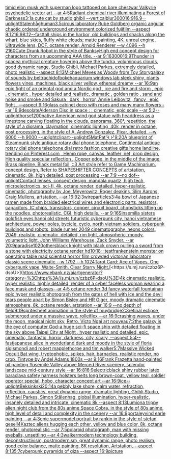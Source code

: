 [timid elon musk with superman logo tattooed on bare chest](https://www.ebank.nz/aiartgenerator?category=timid%20elon%20musk%20with%20superman%20logo%20tattooed%20on%20bare%20chest)[war Valkyrie psychedelic vector art --ar 4:5](https://www.ebank.nz/aiartgenerator?category=war%20Valkyrie%20psychedelic%20vector%20art%20--ar%204%3A5)[Radiant chemical river illuminating a Forest of Darkness](https://www.ebank.nz/aiartgenerator?category=Radiant%20chemical%20river%20illuminating%20a%20Forest%20of%20Darkness)[3:1](https://www.ebank.nz/aiartgenerator?category=3%3A1)[a cute cat by studio ghibli --vertical](https://www.ebank.nz/aiartgenerator?category=a%20cute%20cat%20by%20studio%20ghibli%20--vertical)[blur](https://www.ebank.nz/aiartgenerator?category=blur)[3000](https://www.ebank.nz/aiartgenerator?category=3000)[16:9](https://www.ebank.nz/aiartgenerator?category=16%3A9)[16.9](https://www.ebank.nz/aiartgenerator?category=16.9)[--uplight](https://www.ebank.nz/aiartgenerator?category=--uplight)[Stalenhåg](https://www.ebank.nz/aiartgenerator?category=Stalenh%C3%A5g)[human](https://www.ebank.nz/aiartgenerator?category=human)[3.5](https://www.ebank.nz/aiartgenerator?category=3.5)[circus laboratory Rube Goldberg organic angular chaotic ordered underground environment colorized fujifilm --aspect 9:12](https://www.ebank.nz/aiartgenerator?category=circus%20laboratory%20Rube%20Goldberg%20organic%20angular%20chaotic%20ordered%20underground%20environment%20colorized%20fujifilm%20--aspect%209%3A12)[16:9](https://www.ebank.nz/aiartgenerator?category=16%3A9)[8:12](https://www.ebank.nz/aiartgenerator?category=8%3A12)[--fast](https://www.ebank.nz/aiartgenerator?category=--fast)[tall ships in the harbor, old buildings and shacks along the wharf, blue skies, fluffy white clouds; matte painting, 4K, unreal engine, Ultrawide lens, DOF, octane render, Arnold Renderer  --w 4096 --h 2160](https://www.ebank.nz/aiartgenerator?category=tall%20ships%20in%20the%20harbor%2C%20old%20buildings%20and%20shacks%20along%20the%20wharf%2C%20blue%20skies%2C%20fluffy%20white%20clouds%3B%20matte%20painting%2C%204K%2C%20unreal%20engine%2C%20Ultrawide%20lens%2C%20DOF%2C%20octane%20render%2C%20Arnold%20Renderer%20%20--w%204096%20--h%202160)[Cute Drunk Robot in the style of Banksy](https://www.ebank.nz/aiartgenerator?category=Cute%20Drunk%20Robot%20in%20the%20style%20of%20Banksy)[High end concept design for characters from an upcomming AAA title. --ar 9:16](https://www.ebank.nz/aiartgenerator?category=High%20end%20concept%20design%20for%20characters%20from%20an%20upcomming%20AAA%20title.%20--ar%209%3A16)[3000](https://www.ebank.nz/aiartgenerator?category=3000)[16:9](https://www.ebank.nz/aiartgenerator?category=16%3A9)[Thunder in space](https://www.ebank.nz/aiartgenerator?category=Thunder%20in%20space)[a mythical creature hovering above the tundra, voluminous clouds, good dynamic range, Studio Ghibli, Michael Parkes, extremely detailed, photo realistic --aspect 8:13](https://www.ebank.nz/aiartgenerator?category=a%20mythical%20creature%20hovering%20above%20the%20tundra%2C%20voluminous%20clouds%2C%20good%20dynamic%20range%2C%20Studio%20Ghibli%2C%20Michael%20Parkes%2C%20extremely%20detailed%2C%20photo%20realistic%20--aspect%208%3A13)[](https://www.ebank.nz/aiartgenerator?category=)[Michael Meyes as Woody from Toy Story](https://www.ebank.nz/aiartgenerator?category=Michael%20Meyes%20as%20Woody%20from%20Toy%20Story)[galaxy of sounds by beltrachi](https://www.ebank.nz/aiartgenerator?category=galaxy%20of%20sounds%20by%20beltrachi)[dof](https://www.ebank.nz/aiartgenerator?category=dof)[bokeh](https://www.ebank.nz/aiartgenerator?category=bokeh)[aquarium windows lab sleek shiny, plants flowers vines, machines, black silver yellow, ethereal dreamy --ar 16:9](https://www.ebank.nz/aiartgenerator?category=aquarium%20windows%20lab%20sleek%20shiny%2C%20plants%20flowers%20vines%2C%20machines%2C%20black%20silver%20yellow%2C%20ethereal%20dreamy%20--ar%2016%3A9)[an epic fight of an oriental god and a Nordic god , ice and fire and storm , epic , cinematic , hyper detailed and realistic, dramatic , golden ratio , sand and noise and smoke and Sakura , dark , horror, Annie Leibovitz , fancy , epic fight , —aspect 9:16](https://www.ebank.nz/aiartgenerator?category=an%20epic%20fight%20of%20an%20oriental%20god%20and%20a%20Nordic%20god%20%2C%20ice%20and%20fire%20and%20storm%20%2C%20epic%20%2C%20cinematic%20%2C%20hyper%20detailed%20and%20realistic%2C%20dramatic%20%2C%20golden%20ratio%20%2C%20sand%20and%20noise%20and%20smoke%20and%20Sakura%20%2C%20dark%20%2C%20horror%2C%20Annie%20Leibovitz%20%2C%20fancy%20%2C%20epic%20fight%20%2C%20%E2%80%94aspect%209%3A16)[glass cabinet deco with roses and many many flowers --ar 16:9](https://www.ebank.nz/aiartgenerator?category=glass%20cabinet%20deco%20with%20roses%20and%20many%20many%20flowers%20--ar%2016%3A9)[desolate](https://www.ebank.nz/aiartgenerator?category=desolate)[Alderson Disc in space : : cinematic, epic scale --ar 5:2](https://www.ebank.nz/aiartgenerator?category=Alderson%20Disc%20in%20space%20%3A%20%3A%20cinematic%2C%20epic%20scale%20--ar%205%3A2)[--uplight](https://www.ebank.nz/aiartgenerator?category=--uplight)[horse](https://www.ebank.nz/aiartgenerator?category=horse)[](https://www.ebank.nz/aiartgenerator?category=)[1200](https://www.ebank.nz/aiartgenerator?category=1200)[native American wind god statue with headdress as a limestone carving floating in the clouds, panorama, 360°, repetition, the style of a diorama, claymation, cinematic lighting, 40k, render in octane, post processing, in the style of A. Andrew Gonzalez, Pixar, detailed, --w 6000 --h 9000 --uplight](https://www.ebank.nz/aiartgenerator?category=native%20American%20wind%20god%20statue%20with%20headdress%20as%20a%20limestone%20carving%20floating%20in%20the%20clouds%2C%20panorama%2C%20360%C2%B0%2C%20repetition%2C%20the%20style%20of%20a%20diorama%2C%20claymation%2C%20cinematic%20lighting%2C%2040k%2C%20render%20in%20octane%2C%20post%20processing%2C%20in%20the%20style%20of%20A.%20Andrew%20Gonzalez%2C%20Pixar%2C%20detailed%2C%20--w%206000%20--h%209000%20--uplight)[clipart](https://www.ebank.nz/aiartgenerator?category=clipart)[--uplight](https://www.ebank.nz/aiartgenerator?category=--uplight)[5](https://www.ebank.nz/aiartgenerator?category=5)[MatPat╰⋃╯](https://www.ebank.nz/aiartgenerator?category=MatPat%E2%95%B0%E2%8B%83%E2%95%AF)[9:20](https://www.ebank.nz/aiartgenerator?category=9%3A20)[A blueprint of Steampunk style antique rotary dial phone telephone,  Continental antique rotary dial phone telephone dial retro fashion creative gifts home landline, trending on Pinterest.com  , Hemp rope, canvas, leather, net, prop design, High quality specular reflection , Copper  edge, in the middle of the image, Brass pipeline,  Black metal foil,  ::3  Art style refer to Game Machinarium.  concept design, Refer to SHAPESHIFTER CONCEPTS  of artstation, cinematic,  8k, high detailed,  post processing    --ar 7:9   --no dof](https://www.ebank.nz/aiartgenerator?category=A%20blueprint%20of%20Steampunk%20style%20antique%20rotary%20dial%20phone%20telephone%2C%20%20Continental%20antique%20rotary%20dial%20phone%20telephone%20dial%20retro%20fashion%20creative%20gifts%20home%20landline%2C%20trending%20on%20Pinterest.com%20%20%2C%20Hemp%20rope%2C%20canvas%2C%20leather%2C%20net%2C%20prop%20design%2C%20High%20quality%20specular%20reflection%20%2C%20Copper%20%20edge%2C%20in%20the%20middle%20of%20the%20image%2C%20Brass%20pipeline%2C%20%20Black%20metal%20foil%2C%20%20%3A%3A3%20%20Art%20style%20refer%20to%20Game%20Machinarium.%20%20concept%20design%2C%20Refer%20to%20SHAPESHIFTER%20CONCEPTS%20%20of%20artstation%2C%20cinematic%2C%20%208k%2C%20high%20detailed%2C%20%20post%20processing%20%20%20%20--ar%207%3A9%20%20%20--no%20dof)[--uplight](https://www.ebank.nz/aiartgenerator?category=--uplight)[Contact lenses, concept design, mandala quartz, high tech, microelectronics, sci-fi, 4k, octane render, detailed, hyper-realistic, cinematic, photography by Joel Meyerowitz, Roger deakins, Slim Aarons, Craig Mullens, artstation, --ar 16:9](https://www.ebank.nz/aiartgenerator?category=Contact%20lenses%2C%20concept%20design%2C%20mandala%20quartz%2C%20high%20tech%2C%20microelectronics%2C%20sci-fi%2C%204k%2C%20octane%20render%2C%20detailed%2C%20hyper-realistic%2C%20cinematic%2C%20photography%20by%20Joel%20Meyerowitz%2C%20Roger%20deakins%2C%20Slim%20Aarons%2C%20Craig%20Mullens%2C%20artstation%2C%20--ar%2016%3A9)[2:3](https://www.ebank.nz/aiartgenerator?category=2%3A3)[wire](https://www.ebank.nz/aiartgenerator?category=wire)[particles](https://www.ebank.nz/aiartgenerator?category=particles)[3:4](https://www.ebank.nz/aiartgenerator?category=3%3A4)[a bowl of Japanese ramen made from braided electricsl wires and electronic parts, resistors, capacitors, IC chips, transistors, copper, circuit board, chopsticks lifting up the noodles,  photorealistic, CGI, high details, --ar 9:16](https://www.ebank.nz/aiartgenerator?category=a%20bowl%20of%20Japanese%20ramen%20made%20from%20braided%20electricsl%20wires%20and%20electronic%20parts%2C%20resistors%2C%20capacitors%2C%20IC%20chips%2C%20transistors%2C%20copper%2C%20circuit%20board%2C%20chopsticks%20lifting%20up%20the%20noodles%2C%20%20photorealistic%2C%20CGI%2C%20high%20details%2C%20--ar%209%3A16)[Sinsemilia sisters goldfish eyes hanoi old streets futuristic cyberpunk city, hanoi vietnamese architecture, power poles, bycicle, cyclo, north vietnam soldiers, cyberpunk buildings and robots, blade runner 2049 cinematography, neons colors, 2049, realistic, cinematic, detailed, rim light, atmospheric, moody, volumetric light, John Williams Warehouse, Zack Snyder, --ar 20:9](https://www.ebank.nz/aiartgenerator?category=Sinsemilia%20sisters%20goldfish%20eyes%20hanoi%20old%20streets%20futuristic%20cyberpunk%20city%2C%20hanoi%20vietnamese%20architecture%2C%20power%20poles%2C%20bycicle%2C%20cyclo%2C%20north%20vietnam%20soldiers%2C%20cyberpunk%20buildings%20and%20robots%2C%20blade%20runner%202049%20cinematography%2C%20neons%20colors%2C%202049%2C%20realistic%2C%20cinematic%2C%20detailed%2C%20rim%20light%2C%20atmospheric%2C%20moody%2C%20volumetric%20light%2C%20John%20Williams%20Warehouse%2C%20Zack%20Snyder%2C%20--ar%2020%3A9)[paradise](https://www.ebank.nz/aiartgenerator?category=paradise)[1020](https://www.ebank.nz/aiartgenerator?category=1020)[others](https://www.ebank.nz/aiartgenerator?category=others)[black knight with black crown pulling a sword from a stone with electricity octane render hd](https://www.ebank.nz/aiartgenerator?category=black%20knight%20with%20black%20crown%20pulling%20a%20sword%20from%20a%20stone%20with%20electricity%20octane%20render%20hd)[10:18](https://www.ebank.nz/aiartgenerator?category=10%3A18)[--test](https://www.ebank.nz/aiartgenerator?category=--test)[frankenstein monster on operating table mad scientist horror film crowded victorian laboratory  classic scene cinematic --w 1792 --h 1024](https://www.ebank.nz/aiartgenerator?category=frankenstein%20monster%20on%20operating%20table%20mad%20scientist%20horror%20film%20crowded%20victorian%20laboratory%20%20classic%20scene%20cinematic%20--w%201792%20--h%201024)[Tarot Card: Ace of Vapes. One cyberpunk vape, Waite-Smith. Clear Starry Night.](https://www.ebank.nz/aiartgenerator?category=Tarot%20Card%3A%20Ace%20of%20Vapes.%20One%20cyberpunk%20vape%2C%20Waite-Smith.%20Clear%20Starry%20Night.)[<https://s.mj.run/czbz6P-dsoU>](https://www.ebank.nz/aiartgenerator?category=%3Chttps%3A//s.mj.run/czbz6P-dsoU%3E)[4k cinematic realistic, hyper realistic, highly detailed, render of a cyber faceless woman wearing a face mask and glasses](https://www.ebank.nz/aiartgenerator?category=4k%20cinematic%20realistic%2C%20hyper%20realistic%2C%20highly%20detailed%2C%20render%20of%20a%20cyber%20faceless%20woman%20wearing%20a%20face%20mask%20and%20glasses)[--ar 4:5 octane render 3d fancy waterfall fountain](https://www.ebank.nz/aiartgenerator?category=--ar%204%3A5%20octane%20render%203d%20fancy%20waterfall%20fountain)[an epic hyper realistic photograph from the gates of hell with ice and the devil tears people apart by Simon Bisley and HR Giger, moody dramatic cinematic atmosphere, 8k, octane render, artstation --ar 16:9 --no depth of field](https://www.ebank.nz/aiartgenerator?category=an%20epic%20hyper%20realistic%20photograph%20from%20the%20gates%20of%20hell%20with%20ice%20and%20the%20devil%20tears%20people%20apart%20by%20Simon%20Bisley%20and%20HR%20Giger%2C%20moody%20dramatic%20cinematic%20atmosphere%2C%208k%2C%20octane%20render%2C%20artstation%20--ar%2016%3A9%20--no%20depth%20of%20field)[9:19](https://www.ebank.nz/aiartgenerator?category=9%3A19)[spritesheet animation in the style of muybridge](https://www.ebank.nz/aiartgenerator?category=spritesheet%20animation%20in%20the%20style%20of%20muybridge)[2:3](https://www.ebank.nz/aiartgenerator?category=2%3A3)[retinal eclipse, submerged under a massive wave, rolleiflex —ar 16:9](https://www.ebank.nz/aiartgenerator?category=retinal%20eclipse%2C%20submerged%20under%20a%20massive%20wave%2C%20rolleiflex%20%E2%80%94ar%2016%3A9)[crashing waves, under the moon, magical night sky, Retro, Victo Ngai art nouveau](https://www.ebank.nz/aiartgenerator?category=crashing%20waves%2C%20under%20the%20moon%2C%20magical%20night%20sky%2C%20Retro%2C%20Victo%20Ngai%20art%20nouveau)[7:2](https://www.ebank.nz/aiartgenerator?category=7%3A2)[the galaxy is the eye of computer God](https://www.ebank.nz/aiartgenerator?category=the%20galaxy%20is%20the%20eye%20of%20computer%20God)[-](https://www.ebank.nz/aiartgenerator?category=-)[a huge sci-fi space ship with detailed floating in the sky above Taipei City at Night , hyper realistic and detailed, epic, cinematic, fantastic, horror, darkness, city, scary, —aspect 5:4](https://www.ebank.nz/aiartgenerator?category=a%20huge%20sci-fi%20space%20ship%20with%20detailed%20floating%20in%20the%20sky%20above%20Taipei%20City%20at%20Night%20%2C%20hyper%20realistic%20and%20detailed%2C%20epic%2C%20cinematic%2C%20fantastic%2C%20horror%2C%20darkness%2C%20city%2C%20scary%2C%20%E2%80%94aspect%205%3A4)[--fast](https://www.ebank.nz/aiartgenerator?category=--fast)[japanese alice in wonderland dark and moody in the style of floria sigismondi and robert mapplethorpe and tim walker](https://www.ebank.nz/aiartgenerator?category=japanese%20alice%20in%20wonderland%20dark%20and%20moody%20in%20the%20style%20of%20floria%20sigismondi%20and%20robert%20mapplethorpe%20and%20tim%20walker)[5:7](https://www.ebank.nz/aiartgenerator?category=5%3A7)[Massive Wicked Occult Bat wing, tryptophobic, spikes, hair, barnacles, realistic render, no crop, Tintype by Andel Adams 1800s --ar 9:16](https://www.ebank.nz/aiartgenerator?category=Massive%20Wicked%20Occult%20Bat%20wing%2C%20tryptophobic%2C%20spikes%2C%20hair%2C%20barnacles%2C%20realistic%20render%2C%20no%20crop%2C%20Tintype%20by%20Andel%20Adams%201800s%20--ar%209%3A16)[Frank Frazetta hand-painted oil painting Yosemite Valley above Merced River scenery, splendor landscape mid-century style --ar 16:8](https://www.ebank.nz/aiartgenerator?category=Frank%20Frazetta%20hand-painted%20oil%20painting%20Yosemite%20Valley%20above%20Merced%20River%20scenery%2C%20splendor%20landscape%20mid-century%20style%20--ar%2016%3A8)[16:9](https://www.ebank.nz/aiartgenerator?category=16%3A9)[electric](https://www.ebank.nz/aiartgenerator?category=electric)[black shiny rubber latex baraclava safety harness holsters belts long brown-coat, yellow teal, soldier operator special, hobo, character concept art --ar 16:9](https://www.ebank.nz/aiartgenerator?category=black%20shiny%20rubber%20latex%20baraclava%20safety%20harness%20holsters%20belts%20long%20brown-coat%2C%20yellow%20teal%2C%20soldier%20operator%20special%2C%20hobo%2C%20character%20concept%20art%20--ar%2016%3A9)[ice](https://www.ebank.nz/aiartgenerator?category=ice)[--uplight](https://www.ebank.nz/aiartgenerator?category=--uplight)[Beksinkski](https://www.ebank.nz/aiartgenerator?category=Beksinkski)[20:14](https://www.ebank.nz/aiartgenerator?category=20%3A14)[a pebbly lake shore, calm water, refraction, reflection, caustics, great dynamic range, dramatic lighting, Ghibli Studio, Michael Parkes, Simon Stålenhag, global illumination, hyper-realistic, insanely detailed and intricate, cinematic 8k --aspect 8:13](https://www.ebank.nz/aiartgenerator?category=a%20pebbly%20lake%20shore%2C%20calm%20water%2C%20refraction%2C%20reflection%2C%20caustics%2C%20great%20dynamic%20range%2C%20dramatic%20lighting%2C%20Ghibli%20Studio%2C%20Michael%20Parkes%2C%20Simon%20St%C3%A5lenhag%2C%20global%20illumination%2C%20hyper-realistic%2C%20insanely%20detailed%20and%20intricate%2C%20cinematic%208k%20--aspect%208%3A13)[Lumion](https://www.ebank.nz/aiartgenerator?category=Lumion)[a trippy alien night club from the 80s anime Space Cobra, in the style of 80s anime, high level of detail and complexity in the scenery --ar 16:9](https://www.ebank.nz/aiartgenerator?category=a%20trippy%20alien%20night%20club%20from%20the%2080s%20anime%20Space%20Cobra%2C%20in%20the%20style%20of%2080s%20anime%2C%20high%20level%20of%20detail%20and%20complexity%20in%20the%20scenery%20--ar%2016%3A9)[portal](https://www.ebank.nz/aiartgenerator?category=portal)[eyvind earle painting --ar 4:3](https://www.ebank.nz/aiartgenerator?category=eyvind%20earle%20painting%20--ar%204%3A3)[epic supermodel portrait by rankin in the style of stefan gesell](https://www.ebank.nz/aiartgenerator?category=epic%20supermodel%20portrait%20by%20rankin%20in%20the%20style%20of%20stefan%20gesell)[4K](https://www.ebank.nz/aiartgenerator?category=4K)[aztec aliens hugging each other, yellow and blue color, 8k, octane render, photorealistic --ar 7:5](https://www.ebank.nz/aiartgenerator?category=aztec%20aliens%20hugging%20each%20other%2C%20yellow%20and%20blue%20color%2C%208k%2C%20octane%20render%2C%20photorealistic%20--ar%207%3A5)[polaroid photograph, man with missing eyeballs, unsettling --ar 4:3](https://www.ebank.nz/aiartgenerator?category=polaroid%20photograph%2C%20man%20with%20missing%20eyeballs%2C%20unsettling%20--ar%204%3A3)[walker](https://www.ebank.nz/aiartgenerator?category=walker)[modern technology building, deconstructivism, postmodernism, great dynamic range, photo realism, good color balance, matte painting, 8K resolution, Artstation, --aspect 8:13](https://www.ebank.nz/aiartgenerator?category=modern%20technology%20building%2C%20deconstructivism%2C%20postmodernism%2C%20great%20dynamic%20range%2C%20photo%20realism%2C%20good%20color%20balance%2C%20matte%20painting%2C%208K%20resolution%2C%20Artstation%2C%20--aspect%208%3A13)[5:7](https://www.ebank.nz/aiartgenerator?category=5%3A7)[cyberpunk pyramids of giza --aspect 16:9](https://www.ebank.nz/aiartgenerator?category=cyberpunk%20pyramids%20of%20giza%20--aspect%2016%3A9)[picture](https://www.ebank.nz/aiartgenerator?category=picture)